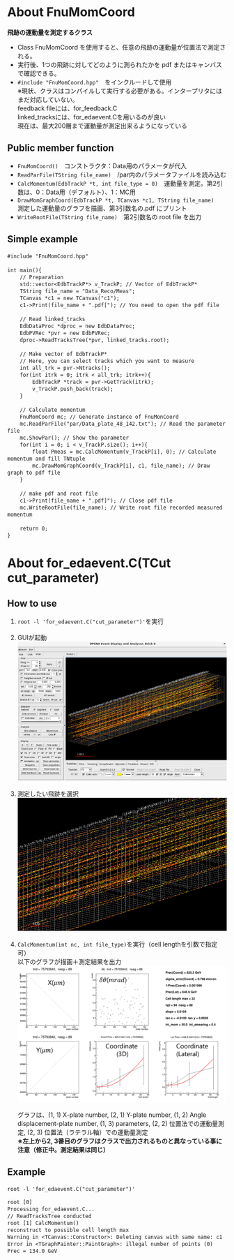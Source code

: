 # About FnuMomCoord
**飛跡の運動量を測定するクラス**<br>
- Class FnuMomCoord を使用すると、任意の飛跡の運動量が位置法で測定される。<br>
- 実行後、1つの飛跡に対してどのように測られたかを pdf またはキャンバスで確認できる。<br>
- `#include "FnuMomCoord.hpp"`　をインクルードして使用<br>
※現状、クラスはコンパイルして実行する必要がある。インタープリタにはまだ対応していない。<br>
feedback fileには、for_feedback.C<br>
linked_tracksには、for_edaevent.Cを用いるのが良い<br>
現在は、最大200層まで運動量が測定出来るようになっている<br>


## Public member function
- `FnuMomCoord()`　コンストラクタ：Data用のパラメータが代入
- `ReadParFile(TString file_name)`　/par内のパラメータファイルを読み込む
- `CalcMomentum(EdbTrackP *t, int file_type = 0)`　運動量を測定。第2引数は、0：Data用（デフォルト）、1：MC用
- `DrawMomGraphCoord(EdbTrackP *t, TCanvas *c1, TString file_name)`<br>
測定した運動量のグラフを描画、第3引数名の.pdf にプリント<br>
- `WriteRootFile(TString file_name)`　第2引数名の root file を出力<br>

## Simple example
```
#include "FnuMomCoord.hpp"

int main(){
    // Preparation
    std::vector<EdbTrackP*> v_TrackP; // Vector of EdbTrackP*
    TString file_name = "Data_Reco/Meas";
    TCanvas *c1 = new TCanvas("c1");
    c1->Print(file_name + ".pdf["); // You need to open the pdf file

    // Read linked_tracks
    EdbDataProc *dproc = new EdbDataProc;
    EdbPVRec *pvr = new EdbPVRec;
    dproc->ReadTracksTree(*pvr, linked_tracks.root);

    // Make vector of EdbTrackP*
    // Here, you can select tracks which you want to measure
    int all_trk = pvr->Ntracks();
    for(int itrk = 0; itrk < all_trk; itrk++){
        EdbTrackP *track = pvr->GetTrack(itrk);
        v_TrackP.push_back(track);
    }

    // Calculate momentum
    FnuMomCoord mc; // Generate instance of FnuMonCoord
    mc.ReadParFile("par/Data_plate_48_142.txt"); // Read the parameter file
    mc.ShowPar(); // Show the parameter
    for(int i = 0; i < v_TrackP.size(); i++){
        float Pmeas = mc.CalcMomentum(v_TrackP[i], 0); // Calculate momentum and fill TNtuple
        mc.DrawMomGraphCoord(v_TrackP[i], c1, file_name); // Draw graph to pdf file
    }

    // make pdf and root file
    c1->Print(file_name + ".pdf]"); // Close pdf file
    mc.WriteRootFile(file_name); // Write root file recorded measured momentum

    return 0;
}

```


# About for_edaevent.C(TCut cut_parameter)
## How to use
1. `root -l 'for_edaevent.C("cut_parameter")'`を実行<br><br>
2. GUIが起動<br>
<img width="500" src=figure/gui.png><br><br>
3. 測定したい飛跡を選択<br>
<img width="500" src=figure/select_track.png><br><br>
4. `CalcMomentum(int nc, int file_type)`を実行（cell lengthを引数で指定可）<br>
以下のグラフが描画＋測定結果を出力<br>
<img width="500" src=figure/RecoMom3.png><br><br>
グラフは、(1, 1) X-plate number, (2, 1) Y-plate number, (1, 2) Angle displacement-plate number, (1, 3) parameters, (2, 2) 位置法での運動量測定, (2, 3) 位置法（ラテラル軸）での運動量測定<br>
**※左上から2, 3番目のグラフはクラスで出力されるものと異なっている事に注意（修正中。測定結果は同じ）**<br>

## Example
```
root -l 'for_edaevent.C("cut_parameter")'
```
```
root [0] 
Processing for_edaevent.C...
// ReadTracksTree conducted
root [1] CalcMomentum()
reconstruct to possible cell length max
Warning in <TCanvas::Constructor>: Deleting canvas with same name: c1
Error in <TGraphPainter::PaintGraph>: illegal number of points (0)
Prec = 134.0 GeV
```